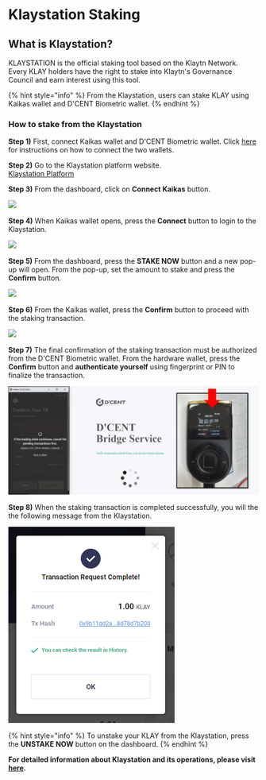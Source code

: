 # Klaystation Staking

## What is Klaystation?

KLAYSTATION is the official staking tool based on the Klaytn Network.\
Every KLAY holders have the right to stake into Klaytn's Governance Council and earn interest using this tool.

{% hint style="info" %}
From the Klaystation, users can stake KLAY using Kaikas wallet and D'CENT Biometric wallet.&#x20;
{% endhint %}

### How to stake from the Klaystation&#x20;

**Step 1)** First, connect Kaikas wallet and D'CENT Biometric wallet. Click [here](https://userguide.dcentwallet.com/external-service/kaikas) for instructions on how to connect the two wallets.

**Step 2)** Go to the Klaystation platform website.\
[Klaystation Platform](https://klaystation.io/dashboard)

**Step 3)** From the dashboard, click on **Connect Kaikas** button.

![](../.gitbook/assets/klaystation-1\_en.png)

**Step 4)** When Kaikas wallet opens, press the **Connect** button to login to the Klaystation.&#x20;

![](../.gitbook/assets/klaystation-4\_en.png)

**Step 5)** From the dashboard, press the **STAKE NOW** button and a new pop-up will open. From the pop-up, set the amount to stake and press the **Confirm** button.

![](../.gitbook/assets/klaystation-6\_en.png)

**Step 6)** From the Kaikas wallet, press the **Confirm** button to proceed with the staking transaction.

![](../.gitbook/assets/klaystation-8\_en.png)

**Step 7)** The final confirmation of the staking transaction must be authorized from the D'CENT Biometric wallet. From the hardware wallet, press the **Confirm** button and **authenticate yourself** using fingerprint or PIN to finalize the transaction. &#x20;

![](../.gitbook/assets/klaystation-9.png)

**Step 8)** When the staking transaction is completed successfully, you will the the following message from the Klaystation.

![](../.gitbook/assets/klaystation-10.png)

{% hint style="info" %}
To unstake your KLAY from the Klaystation, press the **UNSTAKE NOW** button on the dashboard.
{% endhint %}

**For detailed information about Klaystation and its operations, please visit** [**here**](https://klaystation.io/)**.**
